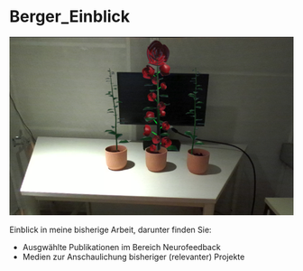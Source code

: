 # Berger_Einblick

![Alt text](Berger_Paradigmen/plant.png)

Einblick in meine bisherige Arbeit, darunter finden Sie:

- Ausgwählte Publikationen im Bereich Neurofeedback
- Medien zur Anschaulichung bisheriger (relevanter) Projekte
